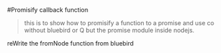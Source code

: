 #Promisify callback function

>this is to show how to promisify a function to a promise and use co without bluebird or Q but the promise module inside nodejs.

reWrite the fromNode function from bluebird 